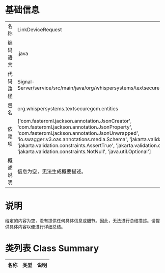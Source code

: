 # 基础信息

|      |      |
|------|------|
| 名称 | LinkDeviceRequest |
| 编码语言 | .java |
| 代码路径 | Signal-Server/service/src/main/java/org/whispersystems/textsecuregcm/entities/LinkDeviceRequest.java |
| 包名 | org.whispersystems.textsecuregcm.entities |
| 依赖项 | ['com.fasterxml.jackson.annotation.JsonCreator', 'com.fasterxml.jackson.annotation.JsonProperty', 'com.fasterxml.jackson.annotation.JsonUnwrapped', 'io.swagger.v3.oas.annotations.media.Schema', 'jakarta.validation.Valid', 'jakarta.validation.constraints.AssertTrue', 'jakarta.validation.constraints.NotBlank', 'jakarta.validation.constraints.NotNull', 'java.util.Optional'] |
| 概述说明 | 信息为空，无法生成概要描述。 |

# 说明

给定的内容为空，没有提供任何具体信息或细节。因此，无法进行总结描述。请提供具体内容以便进行详细总结。

# 类列表 Class Summary

| 名称   | 类型  | 说明 |
|-------|------|-------------|




